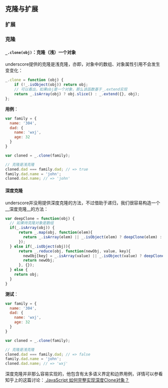 ## 克隆与扩展
### 扩展

### 克隆
#### `_.clone(obj)`：克隆（浅）一个对象
underscore提供的克隆是浅克隆，亦即，对象中的数组、对象属性引用不会发生变变化：
```js
_.clone = function (obj) {
    if (!_.isObject(obj)) return obj;
    // 可以看出，如果obj是一个对象，那么该函数基于_.extend实现
    return _.isArray(obj) ? obj.slice() : _.extend({}, obj);
};
```

__用例__：
```js
var family = {
  name: '304',
  dad: {
    name: 'wxj',
    age: 32
  }
}

var cloned = _.clone(family);

// 克隆是浅克隆
cloned.dad === family.dad; // => true
family.dad.name = 'john';
cloned.dad.name; // => 'john'
```

#### 深度克隆
underscore并没用提供深度克隆的方法，不过借助于递归，我们很容易构造一个__深度克隆__的方法：
```js
var deepClone = function(obj) {
  // 如果待克隆对象是数组
  if(_.isArray(obj)) {
      return _.map(obj, function(elem){
        return _.isArray(elem) || _.isObject(elem) ? deepClone(elem) : elem;
      });
  } else if(_.isObject(obj)){
      return _.reduce(obj, function(newObj, value, key){
        newObj[key] = _.isArray(value) || _.isObject(value) ? deepClone(value) : value;
        return newObj;
      }, {});
  } else {
    return obj;
  }
}
```

__测试__：
```js
var family = {
  name: '304',
  dad: {
    name: 'wxj',
    age: 32
  }
}

var cloned = _.clone(family);

// 克隆是浅克隆
cloned.dad === family.dad; // => false
family.dad.name = 'john';
cloned.dad.name; // => 'wxj'
```

深度克隆并非那么容易实现的，他包含有太多语义界定和边界用例，详情可以参看知乎上的这篇讨论：[
JavaScript 如何完整实现深度Clone对象？](https://www.zhihu.com/question/47746441)
